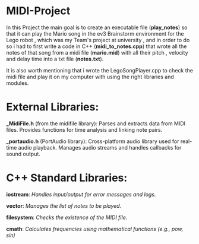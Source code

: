 # MIDI-Project
  In this Project the main goal is to create an executable file (**play_notes**) so that it can play the Mario song in the ev3 Brainstorm environment for the Lego robot , which was my Team's project at university , and in order to do so i had to first write a code in C++ (**midi_to_notes.cpp**) that wrote all the notes of that song from a midi file (**mario.mid**) with all their pitch , velocity and delay time into a txt file (**notes.txt**).

It is also worth mentioning that i wrote the LegoSongPlayer.cpp to check the midi file and play it on my computer with using the right libraries and modules.

# External Libraries:
**_MidiFile.h** (from the midifile library):
Parses and extracts data from MIDI files.
Provides functions for time analysis and linking note pairs.

**_portaudio.h** (PortAudio library):
Cross-platform audio library used for real-time audio playback.
Manages audio streams and handles callbacks for sound output.

# C++ Standard Libraries:

**iostream**: *Handles input/output for error messages and logs.*

**vector**: *Manages the list of notes to be played.*

**filesystem**: *Checks the existence of the MIDI file.*

**cmath**: *Calculates frequencies using mathematical functions (e.g., pow, sin)*
